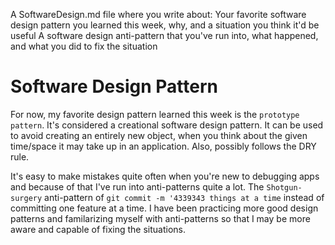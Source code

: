 A SoftwareDesign.md file where you write about:
Your favorite software design pattern you learned this week, why, and a situation you think it'd be useful
A software design anti-pattern that you've run into, what happened, and what you did to fix the situation

# Software Design Pattern
For now, my favorite design pattern learned this week is the ```prototype pattern```. It's considered a creational software design pattern. It can be used to avoid creating an entirely new object, when you think about the given time/space it may take up in an application. Also, possibly follows the DRY rule.

It's easy to make mistakes quite often when you're new to debugging apps and because of that I've run into anti-patterns quite a lot. The  ```Shotgun-surgery``` anti-pattern of ```git commit -m '4339343 things at a time``` instead of committing one feature at a time. I have been practicing more good design patterns and familarizing myself with anti-patterns so that I may be more aware and capable of fixing the situations.